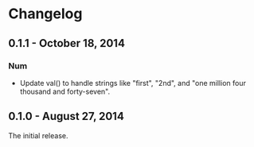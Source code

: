 # Changelog

## 0.1.1 - October 18, 2014
### Num
* Update val() to handle strings like "first", "2nd", and "one million four thousand and forty-seven".

## 0.1.0 - August 27, 2014
The initial release.